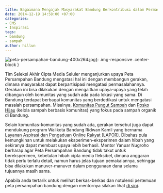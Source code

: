 ```yaml
---
title: Bagaimana Mengajak Masyarakat Bandung Berkontribusi dalam Permasalahan Sampahnya?
date: 2014-12-19 14:58:00 +07:00
categories:
- CMS
- Inspirasi
tags:
- bandung
- sampah
author: hillun
---
```


![peta-persampahan-bandung-400x264.jpg](/uploads/peta-persampahan-bandung-400x264.jpg){: .img-responsive .center-block }

Tim Seleksi Akhir Cipta Media Seluler menganjurkan upaya Peta Persampahan Bandung mengatasi hal ini dengan membangun gerakan, dimana masyarakat dapat berpartisipasi mengatasi permasalahannya. Gerakan ini bisa dilakukan dengan mengaitkan upaya-upaya yang telah dibangun oleh komunitas yang sudah ada pada lokasi yang sama. Di Bandung terdapat berbagai komunitas yang berdedikasi untuk mengatasi masalah persampahan. Misalnya, [Komunitas Pungut Sampah](http://regional.kompas.com/read/2014/02/09/1504118/Ridwan.Kamil.Gaet.Outlive.Bentuk.Komunitas.Pungut.Sampah) dan [Posko Hijau](http://www.sampah.biz/) (kelola sampah berbasis komunitas) yang fokus pada sampah organik di Bandung.

Selain komunitas-komunitas yang sudah ada, gerakan tersebut juga dapat mendukung program Walikota Bandung Ridwan Kamil yang bernama [Layanan Aspirasi dan Pengaduan Online Rakyat (LAPOR)](http://www.bandung.go.id/index.php?fa=berita.detail&id=2231). Dibahas pula kemungkinan untuk melakukan eksperimen-eksperimen dalam hibah yang sekiranya dapat membuat upaya lebih berhasil. Mentor Yanuar Nugroho berharap agar Peta Persampahan Bandung tidak takut untuk bereksperimen, kebetulan hibah cipta media fleksibel, dimana anggaran tidak perlu terlalu detail, namun harus jelas tujuan pemakaiannya, sehingga bisa dilakukan manuver-manuver dalam penggunaan dana selama tujuannya masih sama.

Apabila anda tertarik untuk melihat berkas-berkas dan notulensi pertemuan peta persampahan bandung dengan mentornya silakan lihat [di sini](http://ciptamedia.org/wiki/Peta_Persampahan_Bandung/Catatan_Tim_Penasehat).